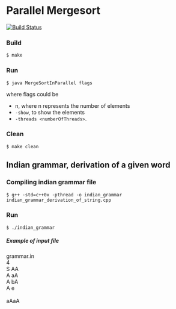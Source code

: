 # Parallel Mergesort

[![Build Status](https://travis-ci.org/marius92mc/parallel-mergesort.svg?branch=master)](https://travis-ci.org/marius92mc/parallel-mergesort)

### Build
    $ make

### Run

    $ java MergeSortInParallel flags

where flags could be 
- n, where n represents the number of elements
- `-show`, to show the elements 
- `-threads <numberOfThreads>`.


### Clean

    $ make clean


## Indian grammar, derivation of a given word

### Compiling indian grammar file

    $ g++ -std=c++0x -pthread -o indian_grammar indian_grammar_derivation_of_string.cpp

### Run

    $ ./indian_grammar 


##### Example of input file 
grammar.in <br /> 
4 <br />
S AA <br />
A aA <br />
A bA <br />
A e <br />
<br />
aAaA 

